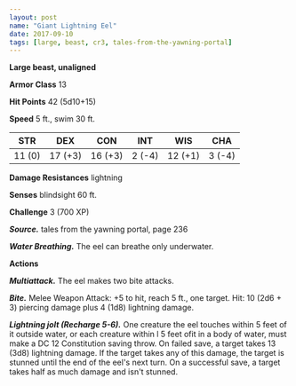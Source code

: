 ```yaml
---
layout: post
name: "Giant Lightning Eel"
date: 2017-09-10
tags: [large, beast, cr3, tales-from-the-yawning-portal]
---
```


**Large beast, unaligned**

**Armor Class** 13

**Hit Points** 42 (5d10+15)

**Speed** 5 ft., swim 30 ft.

|   STR   |   DEX   |   CON   |   INT   |   WIS   |   CHA   |
|:-----:|:-----:|:-----:|:-----:|:-----:|:-----:|
| 11 (0) | 17 (+3) | 16 (+3) | 2 (-4) | 12 (+1) | 3 (-4) |

**Damage Resistances** lightning

**Senses** blindsight 60 ft.

**Challenge** 3 (700 XP)

***Source.*** tales from the yawning portal,  page 236

***Water Breathing.*** The eel can breathe only underwater.

**Actions**

***Multiattack.*** The eel makes two bite attacks.

***Bite.*** Melee Weapon Attack: +5 to hit, reach 5 ft., one target. Hit: 10 (2d6 + 3) piercing damage plus 4 (1d8) lightning damage.

***Lightning jolt (Recharge 5-6).*** One creature the eel touches within 5 feet of it outside water, or each creature within l 5 feet ofit in a body of water, must make a DC 12 Constitution saving throw. On failed save, a target takes 13 (3d8) lightning damage. If the target takes any of this damage, the target is stunned until the end of the eel's next turn. On a successful save, a target takes half as much damage and isn't stunned.

